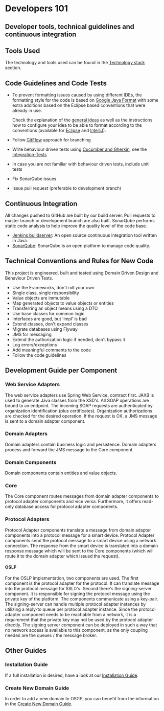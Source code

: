 # Developers 101

## Developer tools, technical guidelines and continuous integration

## Tools Used

The technology and tools used can be found in the [Technology stack](../architecture/technicaloverview/technologystack.md) section.

## Code Guidelines and Code Tests

* To prevent formatting issues caused by using different IDEs, the formatting style for the code is based on [Google Java Format](https://github.com/google/google-java-format) with some extra additions based on the Eclipse based conventions that were already in use.

  Check the explanation of the [general ideas](https://github.com/OSGP/Config/tree/development/code-format-settings) as well as the instructions how to configure your idea to be able to format according to the conventions \(available for [Eclipse](https://github.com/OSGP/Config/tree/feature/google_java_format/code-format-settings/eclipse) and [IntelliJ](https://github.com/OSGP/Config/tree/feature/google_java_format/code-format-settings/intellij)\).

* Follow [GitFlow](http://nvie.com/posts/a-successful-git-branching-model/) approach for branching
* Write behaviour driven tests using [Cucumber and Gherkin](https://cucumber.io), see the [Integration-Tests](https://github.com/OSGP/open-smart-grid-platform/tree/development/integration-tests)
* In case you are not familiar with behaviour driven tests, include unit tests
* Fix SonarQube issues
* Issue pull request \(preferable to development branch\)

## Continuous Integration

All changes pushed to GitHub are built by our build server. Pull requests to master branch or development branch are also built. SonarQube performs static code analysis to help improve the quality level of the code base.

* [Jenkins buildserver](http://ci.opensmartgridplatform.org): An open source continuous integration tool written in Java.
* [SonarQube](http://ci.opensmartgridplatform.org/sonarqube): SonarQube is an open platform to manage code quality.

## Technical Conventions and Rules for New Code

This project is engineered, built and tested using Domain Driven Design and Behaviour Driven Tests.

* Use the Frameworks, don't roll your own
* Single class, single responsibility
* Value objects are immutable
* Map generated objects to value objects or entities
* Transferring an object means using a DTO
* Use base classes for common logic
* Interfaces are good, but 'impl' is bad
* Extend classes, don't expand classes
* Migrate databases using Flyway
* JMS for messaging
* Extend the authorization logic if needed, don't bypass it
* Log errors/exceptions
* Add meaningful comments to the code
* Follow the code guidelines

## Development Guide per Component

### Web Service Adapters

The web service adapters use Spring Web Service, contract first. JAXB is used to generate Java classes from the XSD's. All SOAP operations are bound to an endpoint. The incoming SOAP requests are authenticated by organization identification \(plus certificates\). Organization authorizations are checked for the desired operation. If the request is OK, a JMS message is sent to a domain adapter component.

### Domain Adapters

Domain adapters contain business logic and persistence. Domain adapters process and forward the JMS message to the Core component.

### Domain Components

Domain components contain entities and value objects.

### Core

The Core component routes messages from domain adapter components to protocol adapter components and vice versa. Furthermore, it offers read-only database access for protocol adapter components.

### Protocol Adapters

Protocol Adapter components translate a message from domain adapter components into a protocol message for a smart device. Protocol Adapter components send the protocol message to a smart device using a network connection. The response from the smart device is translated into a domain response message which will be sent to the Core components \(which will route it to the domain adapter which issued the request\).

#### OSLP

For the OSLP implementation, two components are used. The first component is the protocol adapter for the protocol. It can translate message into the protocol message for SSLD's. Second there's the signing-server component. It is responsible for signing the protocol message using the private key of the platform. The components communicate using a key-pair. The signing-server can handle multiple protocol adapter instances by utilizing a reply-to queue per protocol adapter instance. Since the protocol adapter component needs to be reachable from a network, it is a requirement that the private key may not be used by the protocol adapter directly. The signing server component can be deployed in such a way that no network access is available to this component, as the only coupling needed are the queues / the message broker.

## Other Guides

### Installation Guide

If a full installation is desired, have a look at our [Installation Guide](../userguide/installationguide/).

### Create New Domain Guide

In order to add a new domain to OSGP, you can benefit from the information in the [Create New Domain Guide](../domains/createnewdomain.md).

